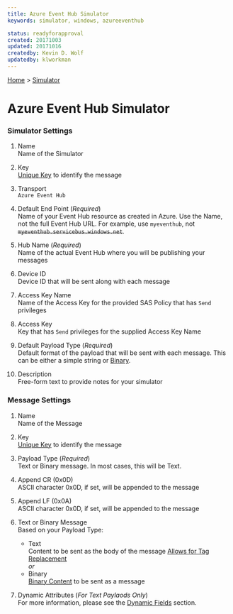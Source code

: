 ```yaml
---
title: Azure Event Hub Simulator
keywords: simulator, windows, azureeventhub

status: readyforapproval
created: 20171003
updated: 20171016
createdby: Kevin D. Wolf
updatedby: klworkman
---
```

[Home](../Index.md) > [Simulator](Index.md)
# Azure Event Hub Simulator

### Simulator Settings


1. Name     
Name of the Simulator

2. Key  
[Unique Key](../Topics/Keys.md) to identify the message

3. Transport    
`Azure Event Hub`

4. Default End Point (*Required*)  
Name of your Event Hub resource as created in Azure. Use the Name, not the full Event Hub URL.  For example, use `myeventhub`, not ~~`myeventhub.servicebus.windows.net`~~.

5. Hub Name (*Required*)  
Name of the actual Event Hub where you will be publishing your messages

6. Device ID  
Device ID that will be sent along with each message

7. Access Key Name  
Name of the Access Key for the provided SAS Policy that has `Send` privileges

8. Access Key  
Key that has `Send` privileges for the supplied Access Key Name

9. Default Payload Type (*Required*)  
Default format of the payload that will be sent with each message.  This can be either a simple string or [Binary](BinaryContent.md).

10. Description    
Free-form text to provide notes for your simulator

### Message Settings

1. Name       
Name of the Message

2. Key    
[Unique Key](../Topics/Keys.md) to identify the message

3. Payload Type (*Required*)  
Text or Binary message.  In most cases, this will be Text.

4. Append CR (0x0D)  
ASCII character 0x0D, if set, will be appended to the message

5. Append LF (0x0A)  
ASCII character 0x0D, if set, will be appended to the message

6. Text or Binary Message   
Based on your Payload Type:
   * Text    
     Content to be sent as the body of the message [Allows for Tag Replacement](DynamicFields.md)   
     *or*   
   * Binary    
     [Binary Content](BinaryContent.md) to be sent as a message   

7. Dynamic Attributes (*For Text Paylaods Only*)    
For more information, please see the [Dynamic Fields](DynamicFields.md) section.
